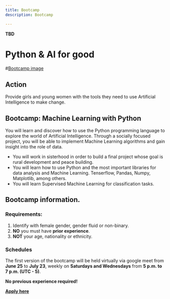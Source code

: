 ```yaml
---
title: Bootcamp
description: Bootcamp

---
```

**TBD**

# Python & AI for good

#[Bootcamp image](https://hub.laboratoria.la/hubfs/Talent%20Fest%20SAP003-18-1-1.jpg)

## Action

Provide girls and young women with the tools they need to use Artificial Intelligence to make change.

## Bootcamp: Machine Learning with Python

You will learn and discover how to use the Python programming language to explore the world of Artificial Intelligence. Through a socially focused project, you will be able to implement Machine Learning algorithms and gain insight into the role of data.

* You will work in sisterhood in order to build a final project whose goal is rural development and peace building.
* You will learn how to use Python and the most important libraries for data analysis and Machine Learning. Tenserflow, Pandas, Numpy, Matplotlib, among others.
* You will learn Supervised Machine Learning for classification tasks.

## Bootcamp information.

### Requirements:

1. Identify with female gender, gender fluid or non-binary.
2. **NO** you must have **prior experience**.
3. **NOT** your age, nationality or ethnicity.

### Schedules

The first version of the bootcamp will be held virtually via google meet from **June 25** to **July 23**, weekly on **Saturdays and Wednesdays** from **5 p.m. to 7 p.m. (UTC - 5)**.

**No previous experience required!**

[**Apply here**](https://lu.ma/community/com-LBpC9Ik73ZEJvnj/apply)